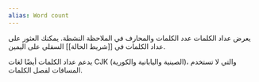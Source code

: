 ```yaml
---
alias: Word count
---
```


يعرض عداد الكلمات عدد الكلمات والمحارف في الملاحظة النشطة. يمكنك العثور على عداد الكلمات في [[شريط الحالة]] السفلي على اليمين.

يدعم عداد الكلمات أيضًا لغات CJK (الصينية واليابانية والكورية)، والتي لا تستخدم المسافات لفصل الكلمات.
